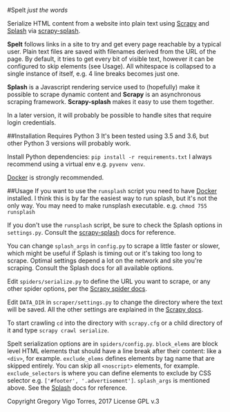 #Spelt
*just the words*

Serialize HTML content from a website into plain text using [Scrapy](https://doc.scrapy.org/en/latest/intro/overview.html) and [Splash](https://splash.readthedocs.io/en/stable/) via [scrapy-splash](https://github.com/scrapy-plugins/scrapy-splash).

**Spelt** follows links in a site to try and get every page reachable by a typical user. Plain text files are saved with filenames derived from the URL of the page. By default, it tries to get every bit of visible text, however it can be configured to skip elements (see Usage).
All whitespace is collapsed to a single instance of itself, e.g. 4 line breaks becomes just one.

**Splash** is a Javascript rendering service used to (hopefully) make it possible to scrape dynamic content and **Scrapy** is an asynchronous scraping framework. **Scrapy-splash** makes it easy to use them together.

In a later version, it will probably be possible to handle sites that require login credentials.


##Installation
Requires Python 3
It's been tested using 3.5 and 3.6, but other Python 3 versions will probably work.

Install Python dependencies: `pip install -r requirements.txt`
I always recommend using a virtual env e.g. `pyvenv venv`.

[Docker](https://www.docker.com/) is strongly recommended.


##Usage
If you want to use the `runsplash` script you need to have [Docker](https://www.docker.com/) installed.
I think this is by far the easiest way to run splash, but it's not the only way.
You may need to make runsplash executable. e.g. `chmod 755 runsplash`

If you don't use the `runsplash` script, be sure to check the Splash options in `settings.py`. Consult the [scrapy-splash](https://github.com/scrapy-plugins/scrapy-splash) docs for reference.

You can change `splash_args` in `config.py` to scrape a little faster or slower, which might be useful if Splash is timing out or it's taking too long to scrape. Optimal settings depend a lot on the network and site you're scraping. Consult the Splash docs for all available options.

Edit `spiders/serialize.py` to define the URL you want to scrape, or any other spider options, per the [Scrapy spider docs](https://doc.scrapy.org/en/latest/topics/spiders.html#scrapy-spider).

Edit `DATA_DIR` in `scraper/settings.py` to change the directory where the text will be saved.
All the other settings are explained in the [Scrapy docs](https://doc.scrapy.org/en/latest/topics/settings.html).

To start crawling `cd` into the directory with `scrapy.cfg` or a child directory of it and type `scrapy crawl serialize`.

Spelt serialization options are in `spiders/config.py`.
`block_elems` are block level HTML elements that should have a line break after their content: like a `<div>`, for example.
`exclude_elems` defines elements by tag name that are skipped entirely. You can skip all `<noscript>` elements, for example.
`exclude_selectors` is where you can define elements to exclude by CSS selector e.g. `['#footer', '.advertisement']`.
`splash_args` is mentioned above. See the [Splash](https://splash.readthedocs.io/en/stable/) docs for reference.


Copyright Gregory Vigo Torres, 2017
License GPL v.3
